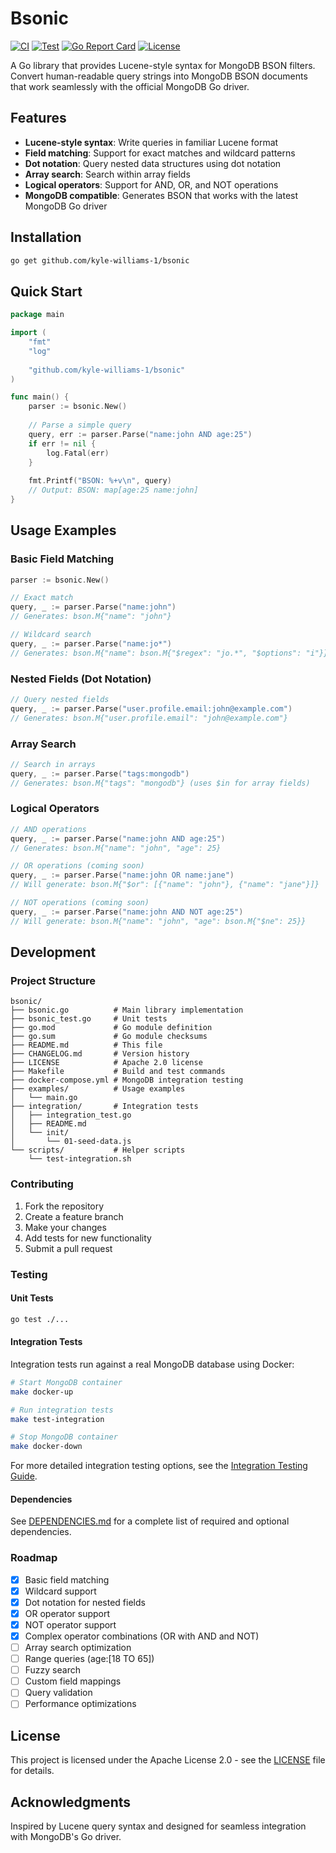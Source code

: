 # Bsonic

[![CI](https://github.com/kyle-williams-1/bsonic/actions/workflows/ci.yml/badge.svg)](https://github.com/kyle-williams-1/bsonic/actions/workflows/ci.yml)
[![Test](https://github.com/kyle-williams-1/bsonic/actions/workflows/test.yml/badge.svg)](https://github.com/kyle-williams-1/bsonic/actions/workflows/test.yml)
[![Go Report Card](https://goreportcard.com/badge/github.com/kyle-williams-1/bsonic)](https://goreportcard.com/report/github.com/kyle-williams-1/bsonic)
[![License](https://img.shields.io/badge/License-Apache%202.0-blue.svg)](https://opensource.org/licenses/Apache-2.0)

A Go library that provides Lucene-style syntax for MongoDB BSON filters. Convert human-readable query strings into MongoDB BSON documents that work seamlessly with the official MongoDB Go driver.

## Features

- **Lucene-style syntax**: Write queries in familiar Lucene format
- **Field matching**: Support for exact matches and wildcard patterns
- **Dot notation**: Query nested data structures using dot notation
- **Array search**: Search within array fields
- **Logical operators**: Support for AND, OR, and NOT operations
- **MongoDB compatible**: Generates BSON that works with the latest MongoDB Go driver

## Installation

```bash
go get github.com/kyle-williams-1/bsonic
```

## Quick Start

```go
package main

import (
    "fmt"
    "log"
    
    "github.com/kyle-williams-1/bsonic"
)

func main() {
    parser := bsonic.New()
    
    // Parse a simple query
    query, err := parser.Parse("name:john AND age:25")
    if err != nil {
        log.Fatal(err)
    }
    
    fmt.Printf("BSON: %+v\n", query)
    // Output: BSON: map[age:25 name:john]
}
```

## Usage Examples

### Basic Field Matching

```go
parser := bsonic.New()

// Exact match
query, _ := parser.Parse("name:john")
// Generates: bson.M{"name": "john"}

// Wildcard search
query, _ := parser.Parse("name:jo*")
// Generates: bson.M{"name": bson.M{"$regex": "jo.*", "$options": "i"}}
```

### Nested Fields (Dot Notation)

```go
// Query nested fields
query, _ := parser.Parse("user.profile.email:john@example.com")
// Generates: bson.M{"user.profile.email": "john@example.com"}
```

### Array Search

```go
// Search in arrays
query, _ := parser.Parse("tags:mongodb")
// Generates: bson.M{"tags": "mongodb"} (uses $in for array fields)
```

### Logical Operators

```go
// AND operations
query, _ := parser.Parse("name:john AND age:25")
// Generates: bson.M{"name": "john", "age": 25}

// OR operations (coming soon)
query, _ := parser.Parse("name:john OR name:jane")
// Will generate: bson.M{"$or": [{"name": "john"}, {"name": "jane"}]}

// NOT operations (coming soon)
query, _ := parser.Parse("name:john AND NOT age:25")
// Will generate: bson.M{"name": "john", "age": bson.M{"$ne": 25}}
```

## Development

### Project Structure

```
bsonic/
├── bsonic.go          # Main library implementation
├── bsonic_test.go     # Unit tests
├── go.mod             # Go module definition
├── go.sum             # Go module checksums
├── README.md          # This file
├── CHANGELOG.md       # Version history
├── LICENSE            # Apache 2.0 license
├── Makefile           # Build and test commands
├── docker-compose.yml # MongoDB integration testing
├── examples/          # Usage examples
│   └── main.go
├── integration/       # Integration tests
│   ├── integration_test.go
│   ├── README.md
│   └── init/
│       └── 01-seed-data.js
└── scripts/           # Helper scripts
    └── test-integration.sh
```

### Contributing

1. Fork the repository
2. Create a feature branch
3. Make your changes
4. Add tests for new functionality
5. Submit a pull request

### Testing

#### Unit Tests
```bash
go test ./...
```

#### Integration Tests
Integration tests run against a real MongoDB database using Docker:

```bash
# Start MongoDB container
make docker-up

# Run integration tests
make test-integration

# Stop MongoDB container
make docker-down
```

For more detailed integration testing options, see the [Integration Testing Guide](integration/README.md).

#### Dependencies
See [DEPENDENCIES.md](DEPENDENCIES.md) for a complete list of required and optional dependencies.

### Roadmap

- [x] Basic field matching
- [x] Wildcard support
- [x] Dot notation for nested fields
- [x] OR operator support
- [x] NOT operator support
- [x] Complex operator combinations (OR with AND and NOT)
- [ ] Array search optimization
- [ ] Range queries (age:[18 TO 65])
- [ ] Fuzzy search
- [ ] Custom field mappings
- [ ] Query validation
- [ ] Performance optimizations

## License

This project is licensed under the Apache License 2.0 - see the [LICENSE](LICENSE) file for details.

## Acknowledgments

Inspired by Lucene query syntax and designed for seamless integration with MongoDB's Go driver.
